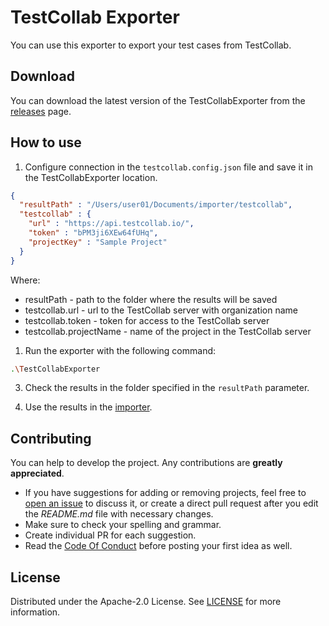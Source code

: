# TestCollab Exporter

You can use this exporter to export your test cases from TestCollab.

## Download

You can download the latest version of the TestCollabExporter from the [releases](https://github.com/testit-tms/migrators/releases/latest) page.

## How to use

1. Configure connection in the `testcollab.config.json` file and save it in the TestCollabExporter location.

```json
{
  "resultPath" : "/Users/user01/Documents/importer/testcollab",
  "testcollab" : {
    "url" : "https://api.testcollab.io/",
    "token" : "bPM3ji6XEw64fUHq",
    "projectKey" : "Sample Project"
  }
}
```

Where:

- resultPath - path to the folder where the results will be saved
- testcollab.url - url to the TestCollab server with organization name
- testcollab.token - token for access to the TestCollab server
- testcollab.projectName - name of the project in the TestCollab server

1. Run the exporter with the following command:

```bash
.\TestCollabExporter
```

3. Check the results in the folder specified in the `resultPath` parameter.

4. Use the results in the [importer](https://github.com/testit-tms/migrators/tree/main/Migrators/Importer/Readme.md).

## Contributing

You can help to develop the project. Any contributions are **greatly appreciated**.

- If you have suggestions for adding or removing projects, feel free
  to [open an issue](https://github.com/testit-tms/migrators/issues/new) to discuss it, or create a direct pull
  request after you edit the *README.md* file with necessary changes.
- Make sure to check your spelling and grammar.
- Create individual PR for each suggestion.
- Read the [Code Of Conduct](https://github.com/testit-tms/migrators/blob/main/CODE_OF_CONDUCT.md) before posting
  your first idea as well.

## License

Distributed under the Apache-2.0 License.
See [LICENSE](https://github.com/testit-tms/migrators/blob/main/LICENSE) for more information.

